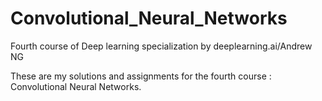 # Convolutional_Neural_Networks

Fourth course of Deep learning specialization by deeplearning.ai/Andrew NG

These are my solutions and assignments for the fourth course :  Convolutional Neural Networks.
